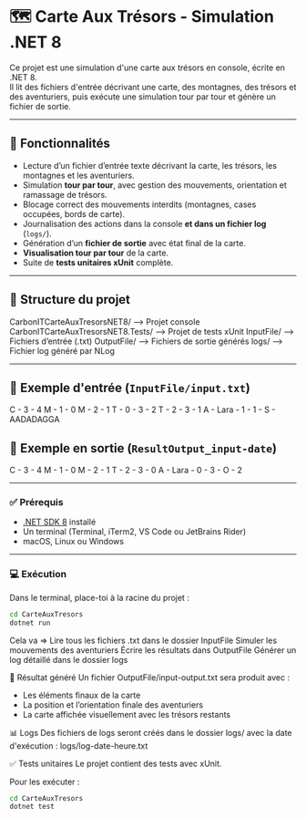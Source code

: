 # 🗺️ Carte Aux Trésors - Simulation .NET 8

Ce projet est une simulation d'une carte aux trésors en console, écrite en .NET 8.  
Il lit des fichiers d'entrée décrivant une carte, des montagnes, des trésors et des aventuriers, puis exécute une simulation tour par tour et génère un fichier de sortie.

---

## 🚀 Fonctionnalités

- Lecture d’un fichier d’entrée texte décrivant la carte, les trésors, les montagnes et les aventuriers.
- Simulation **tour par tour**, avec gestion des mouvements, orientation et ramassage de trésors.
- Blocage correct des mouvements interdits (montagnes, cases occupées, bords de carte).
- Journalisation des actions dans la console **et dans un fichier log** (`logs/`).
- Génération d’un **fichier de sortie** avec état final de la carte.
- **Visualisation tour par tour** de la carte.
- Suite de **tests unitaires xUnit** complète.

---

## 🧪 Structure du projet

CarbonITCarteAuxTresorsNET8/ --> Projet console
CarbonITCarteAuxTresorsNET8.Tests/ --> Projet de tests xUnit
InputFile/ --> Fichiers d’entrée (.txt)
OutputFile/ --> Fichiers de sortie générés
logs/ --> Fichier log généré par NLog

---

## 📝 Exemple d'entrée (`InputFile/input.txt`)

C - 3 - 4
M - 1 - 0
M - 2 - 1
T - 0 - 3 - 2
T - 2 - 3 - 1
A - Lara - 1 - 1 - S - AADADAGGA

## 📝 Exemple en sortie (`ResultOutput_input-date`)
C - 3 - 4
M - 1 - 0
M - 2 - 1
T - 2 - 3 - 0
A - Lara - 0 - 3 - O - 2

---

### ✅ Prérequis

- [.NET SDK 8](https://dotnet.microsoft.com/en-us/download/dotnet/8.0) installé
- Un terminal (Terminal, iTerm2, VS Code ou JetBrains Rider)
- macOS, Linux ou Windows

---

### 💻 Exécution

Dans le terminal, place-toi à la racine du projet :

```bash
cd CarteAuxTresors
dotnet run
```

Cela va =>
Lire tous les fichiers .txt dans le dossier InputFile
Simuler les mouvements des aventuriers
Écrire les résultats dans OutputFile
Générer un log détaillé dans le dossier logs

📝 Résultat généré
Un fichier OutputFile/input-output.txt sera produit avec :
- Les éléments finaux de la carte
- La position et l’orientation finale des aventuriers
- La carte affichée visuellement avec les trésors restants

📊 Logs
Des fichiers de logs seront créés dans le dossier logs/ avec la date d'exécution :
logs/log-date-heure.txt

✅ Tests unitaires
Le projet contient des tests avec xUnit.

Pour les exécuter :

```bash
cd CarteAuxTresors
dotnet test
```